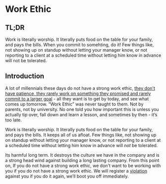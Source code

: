 # Work Ethic

## TL;DR

Work is literally worship. It literally puts food on the table for your family, and pays the bills. When you commit to somehting, do it! Few things like, not showing up on standup without letting your manager know, or not reporting to a client at a scheduled time without letting him know in advance will not be tolerated.

## Introduction

A lot of millennials these days do not have a strong work ethic, [they don't have patience, they rarely work on something they promised and rarely commit to a larger goal](https://www.youtube.com/watch?v=NEsUudZvntE) - all they want is to get by today, and see what comes up tomorrow. “Work Ethic” was never taught to them. Not by parents, not by university. No one told you how important this is unless you actually tip over, fall down and learn a lesson, and sometimes by then - it’s too late.

Work is literally worship. It literally puts food on the table for your family, and pays the bills. It keeps all of us afloat. Few things like, not showing up on standup without letting your manager know, or not reporting to a client at a scheduled time without letting him know in advance will _not_ be tolerated.

Its harmful long term. It destroys the culture we have in the company and is a strong head wind against building a long lasting company. From this point on, If you do not have a strong work ethic, we don't want to be working with you if you do not have a strong work ethic. We will register a [violation](/people-operations/violation/README.md) against you if you do it again, we’ll boot you off immediately.
